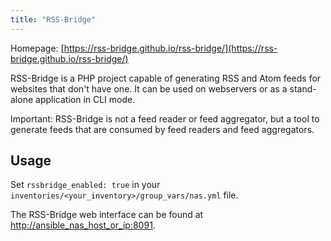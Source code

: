 ```yaml
---
title: "RSS-Bridge"
---
```


Homepage: [https://rss-bridge.github.io/rss-bridge/](https://rss-bridge.github.io/rss-bridge/)

RSS-Bridge is a PHP project capable of generating RSS and Atom feeds for websites that don't have one. It can be used on webservers or as a stand-alone application in CLI mode.

Important: RSS-Bridge is not a feed reader or feed aggregator, but a tool to generate feeds that are consumed by feed readers and feed aggregators.

## Usage

Set `rssbridge_enabled: true` in your `inventories/<your_inventory>/group_vars/nas.yml` file.

The RSS-Bridge web interface can be found at [http://ansible_nas_host_or_ip:8091](http://ansible_nas_host_or_ip:8091).
